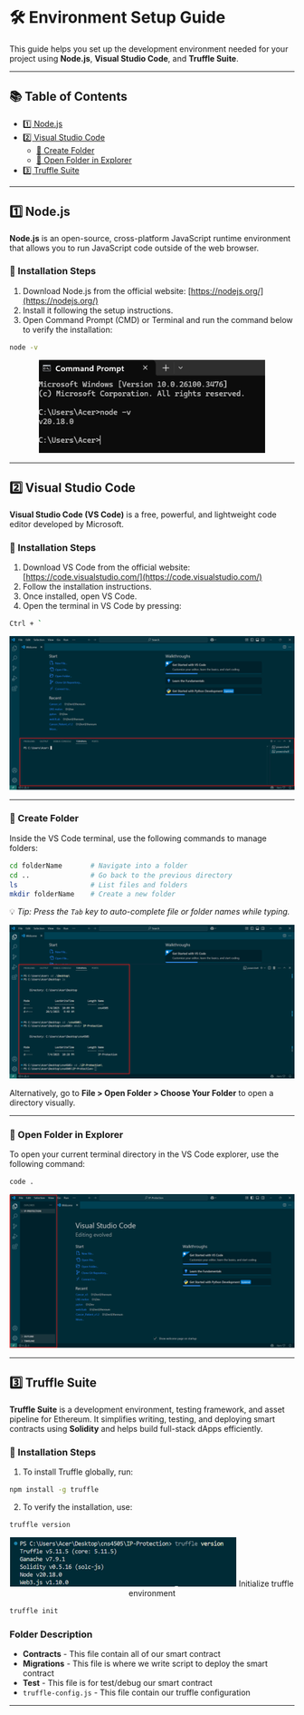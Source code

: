 # 🛠️ Environment Setup Guide

This guide helps you set up the development environment needed for your project using **Node.js**, **Visual Studio Code**, and **Truffle Suite**.

---

## 📚 Table of Contents

- [1️⃣ Node.js](#1-nodejs)
- [2️⃣ Visual Studio Code](#2-visual-studio-code)
  - [📁 Create Folder](#create-folder)
  - [📂 Open Folder in Explorer](#open-folder-in-explorer)
- [3️⃣ Truffle Suite](#3-truffle-suite)

---

## 1️⃣ Node.js

**Node.js** is an open-source, cross-platform JavaScript runtime environment that allows you to run JavaScript code outside of the web browser.

### 🧩 Installation Steps

1. Download Node.js from the official website: [https://nodejs.org/](https://nodejs.org/)
2. Install it following the setup instructions.
3. Open Command Prompt (CMD) or Terminal and run the command below to verify the installation:

```bash
node -v
```

<p align="center">
  <img width="400" alt="NodeJS" src="/assets/node-v.png">
</p>

---

## 2️⃣ Visual Studio Code

**Visual Studio Code (VS Code)** is a free, powerful, and lightweight code editor developed by Microsoft.

### 🧩 Installation Steps

1. Download VS Code from the official website: [https://code.visualstudio.com/](https://code.visualstudio.com/)
2. Follow the installation instructions.
3. Once installed, open VS Code.
4. Open the terminal in VS Code by pressing:

```bash
Ctrl + `
```

<p align="center">
  <img alt="VSCode Terminal" src="/assets/vs-terminal.png">
</p>

---

### 📁 Create Folder

Inside the VS Code terminal, use the following commands to manage folders:

```bash
cd folderName       # Navigate into a folder
cd ..               # Go back to the previous directory
ls                  # List files and folders
mkdir folderName    # Create a new folder
```

💡 *Tip: Press the `Tab` key to auto-complete file or folder names while typing.*

<p align="center">
  <img alt="Create Directory" src="/assets/create-directory.png">
</p>

Alternatively, go to **File > Open Folder > Choose Your Folder** to open a directory visually.

---

### 📂 Open Folder in Explorer

To open your current terminal directory in the VS Code explorer, use the following command:

```bash
code .
```

<p align="center">
  <img alt="explorer" src="/assets/explorer.png">
</p>

---

## 3️⃣ Truffle Suite

**Truffle Suite** is a development environment, testing framework, and asset pipeline for Ethereum. It simplifies writing, testing, and deploying smart contracts using **Solidity** and helps build full-stack dApps efficiently.

### 🧩 Installation Steps

1. To install Truffle globally, run:

```bash
npm install -g truffle
```

2. To verify the installation, use:

```bash
truffle version
```

<p align="center">
  <img width="400" alt="truffle-v" src="/assets/truffle-v.png">
</

Initialize truffle environment
```bash
truffle init
```
### Folder Description
  - **Contracts** - This file contain all of our smart contract
  - **Migrations** - This file is where we write script to deploy the smart contract
  - **Test** - This file is for test/debug our smart contract
  - `truffle-config.js` - This file contain our truffle configuration
---
